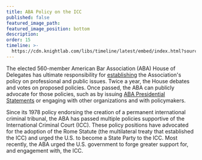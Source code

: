```yaml
---
title: ABA Policy on the ICC
published: false
featured_image_path:
featured_image_position: bottom
description:
order: 15
timeline: >-
  https://cdn.knightlab.com/libs/timeline/latest/embed/index.html?source=0AtZ5yV_Pso2idGJaZ2lTYjV3ZlRSVnFhMEVHeC11OFE&font=Bevan-PotanoSans&maptype=toner&lang=en&height=900
---
```


The elected 560-member American Bar Association (ABA) House of Delegates has ultimate responsibility for [establishing](http://www.americanbar.org/news/abanews/aba-news-archives/2013/08/aba_house_of_delegat6.html) the Association's policy on professional and public issues. Twice a year, the House debates and votes on proposed policies. Once passed, the ABA can publicly advocate for those policies, such as by issuing [ABA Presidential Statements](http://www.americanbar.org/groups/leadership/office_of_the_president.html)&nbsp;or engaging with other organizations and with policymakers.

Since its 1978 policy endorsing the creation of a permanent international criminal tribunal, the ABA has passed multiple policies supportive of the International Criminal Court (ICC). These policy positions have advocated for the adoption of the Rome Statute (the multilateral treaty that established the ICC) and urged the U.S. to become a State Party to the ICC. Most recently, the ABA urged the U.S. government to forge greater support for, and engagement with, the ICC.

